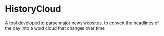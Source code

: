 # HistoryCloud
A tool developed to parse major news websites, to convert the headlines of the day into a word cloud that changes over time

